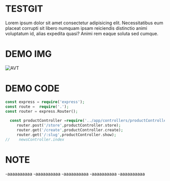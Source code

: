 # TESTGIT
   Lorem ipsum dolor sit amet consectetur adipisicing elit. Necessitatibus eum placeat corrupti sit libero numquam
    ipsam reiciendis distinctio animi voluptatum id, alias expedita quasi? Animi rem eaque soluta sed cumque.
# DEMO IMG
   ![AVT](https://www.google.com.vn/url?sa=i&url=https%3A%2F%2Fbizfly.vn%2Ftechblog%2Fcode-web-la-gi.html&psig=AOvVaw12J1UG0LeZHlcywqR-0fPs&ust=1665372729523000&source=images&cd=vfe&ved=0CAwQjRxqFwoTCJi48_-a0voCFQAAAAAdAAAAABAI)

# DEMO CODE
 
 ```php
const express = require('express');
const route =  require('.');
const router = express.Router();
  
   const productController =require('../app/controllers/productController');
      router.post('/store',productController.store);
      router.get('/create',productController.create);
      router.get('/:slug',productController.show);
//    newsController.index
 ```

# NOTE
-aaaaaaaaaa
-aaaaaaaaaa
-aaaaaaaaaa
-aaaaaaaaaa
-aaaaaaaaaa
